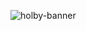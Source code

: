 ![holby-banner](https://github.com/HolbyFPV/HolbyFPV/assets/61704528/7f2acfbc-9471-47cd-8eff-e70ab39cc093)
